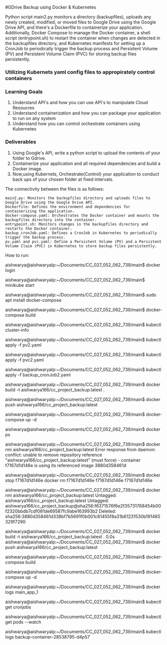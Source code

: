 #GDrive Backup using Docker & Kubernetes

Python script main2.py monitors a directory (backupfiles), uploads any newly created, modified, or moved files to Google Drive using the Google Drive API, and there's a Dockerfile to containerize your application. Additionally, Docker Compose to manage the Docker container, a shell script (entrypoint.sh) to restart the container when changes are detected in the backupfiles directory, and Kubernetes manifests for setting up a CronJob to periodically trigger the backup process and Persistent Volume (PV) and Persistent Volume Claim (PVC) for storing backup files persistently.

### Utilizing Kubernets yaml config files to appropirately control  containers

### Learning Goals

1. Understand API's and how you can use API's to manipulate Cloud Resoucres
2. Understand containerization and how you can package your application to run on any system
3. Understand how you can control orchestrate containers  using Kubernetes

### Deliverables

   1. Using Google's API, write a python script to upload the contents of your folder to Gdrive. 
   2. Containerize your application and all required dependencies and build a Docker image.
   3. Now,using Kubernets, Orchestrate(Control) your application to conduct back ups of your chosen folder at fixed intervals.
   
The connectivity between the files is as follows:

    main2.py: Monitors the backupfiles directory and uploads files to Google Drive using the Google Drive API.
    Dockerfile: Defines the environment and dependencies for containerizing the application.
    docker-compose.yaml: Orchestrates the Docker container and mounts the backupfiles directory into the container.
    entrypoint.sh: Monitors changes in the backupfiles directory and restarts the Docker container.
    backup_cronJob.yaml: Defines a CronJob in Kubernetes to periodically trigger the backup process.
    pv.yaml and pvc.yaml: Define a Persistent Volume (PV) and a Persistent Volume Claim (PVC) in Kubernetes to store backup files persistently.
    

How to run:

aishwarya@aishwaryalp:~/Documents/CC_027_052_062_739/main$ docker login

aishwarya@aishwaryalp:~/Documents/CC_027_052_062_739/main$ minikube start

aishwarya@aishwaryalp:~/Documents/CC_027_052_062_739/main$ sudo apt install docker-compose

aishwarya@aishwaryalp:~/Documents/CC_027_052_062_739/main$ docker-compose build

aishwarya@aishwaryalp:~/Documents/CC_027_052_062_739/main$ kubectl cluster-info

aishwarya@aishwaryalp:~/Documents/CC_027_052_062_739/main$ kubectl apply -f pv2.yaml

aishwarya@aishwaryalp:~/Documents/CC_027_052_062_739/main$ kubectl apply -f pvc2.yaml

aishwarya@aishwaryalp:~/Documents/CC_027_052_062_739/main$ kubectl apply -f backup_cronJob2.yaml

aishwarya@aishwaryalp:~/Documents/CC_027_052_062_739/main$ docker build -t aishwarya166/cc_project_backup:latest .
                                                                                                                                    
aishwarya@aishwaryalp:~/Documents/CC_027_052_062_739/main$ docker push aishwarya166/cc_project_backup:latest                                                                                                

aishwarya@aishwaryalp:~/Documents/CC_027_052_062_739/main$ docker-compose up -d

aishwarya@aishwaryalp:~/Documents/CC_027_052_062_739/main$ docker ps

aishwarya@aishwaryalp:~/Documents/CC_027_052_062_739/main$ docker rmi aishwarya166/cc_project_backup:latest
Error response from daemon: conflict: unable to remove repository reference "aishwarya166/cc_project_backup:latest" (must force) - container f7167d1d146e is using its referenced image 3880d358461d

aishwarya@aishwaryalp:~/Documents/CC_027_052_062_739/main$ docker stop f7167d1d146e
docker rm f7167d1d146e
f7167d1d146e
f7167d1d146e

aishwarya@aishwaryalp:~/Documents/CC_027_052_062_739/main$ docker rmi aishwarya166/cc_project_backup:latest
Untagged: aishwarya166/cc_project_backup:latest
Untagged: aishwarya166/cc_project_backup@sha256:f6371576f6e2f35731768454b00f2320bbdb7cdf081de69587fc9abe163993b2
Deleted: sha256:3880d358461d338bf7b5691f0b001c81455f8a31b61231530b191465329f7290

aishwarya@aishwaryalp:~/Documents/CC_027_052_062_739/main$ docker build -t aishwarya166/cc_project_backup:latest .
                                                                                                                    0.0s 
aishwarya@aishwaryalp:~/Documents/CC_027_052_062_739/main$ docker push aishwarya166/cc_project_backup:latest

aishwarya@aishwaryalp:~/Documents/CC_027_052_062_739/main$ docker-compose build

aishwarya@aishwaryalp:~/Documents/CC_027_052_062_739/main$ docker-compose up -d

aishwarya@aishwaryalp:~/Documents/CC_027_052_062_739/main$ docker logs main_app_1

aishwarya@aishwaryalp:~/Documents/CC_027_052_062_739/main$ kubectl get cronjobs

aishwarya@aishwaryalp:~/Documents/CC_027_052_062_739/main$ kubectl get pods --watch

aishwarya@aishwaryalp:~/Documents/CC_027_052_062_739/main$ kubectl logs backup-container-28538795-d4p57


